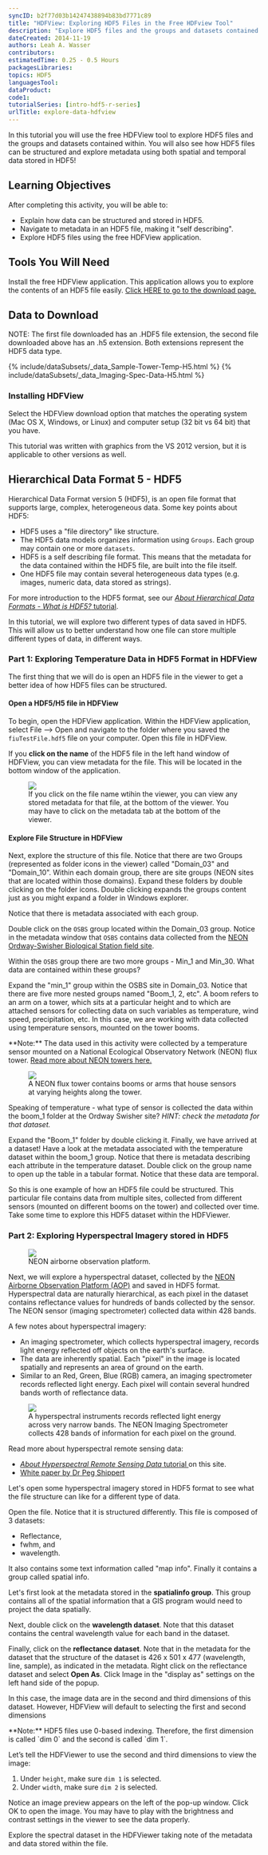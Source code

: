 ```yaml
---
syncID: b2f77d03b14247438894b83bd7771c89
title: "HDFView: Exploring HDF5 Files in the Free HDFview Tool"
description: "Explore HDF5 files and the groups and datasets contained within, using the free HDFview tool. See how HDF5 files can be structured and explore metadata. Explore both spatial and temporal data stored in HDF5!"
dateCreated: 2014-11-19
authors: Leah A. Wasser
contributors:
estimatedTime: 0.25 - 0.5 Hours
packagesLibraries:
topics: HDF5
languagesTool:
dataProduct:
code1:
tutorialSeries: [intro-hdf5-r-series]
urlTitle: explore-data-hdfview
---
```


In this tutorial you will use the free HDFView tool to explore HDF5 files and 
the groups and datasets contained within. You will also see how HDF5 files can 
be structured and explore metadata using both spatial and temporal data stored 
in HDF5!

<div id="ds-objectives" markdown="1">

## Learning Objectives

After completing this activity, you will be able to:

* Explain how data can be structured and stored in HDF5.
* Navigate to metadata in an HDF5 file, making it "self describing".
* Explore HDF5 files using the free HDFView application. 


## Tools You Will Need

Install the free HDFView application. This application allows you to explore 
the contents of an HDF5 file easily. 
<a href="http://www.hdfgroup.org/products/java/release/download.html" target="_blank">Click HERE to go to the download page. </a>

## Data to Download
NOTE: The first file downloaded has an .HDF5 file extension, the second file 
downloaded above has an .h5 extension. Both extensions represent the HDF5 data 
type.

{% include/dataSubsets/_data_Sample-Tower-Temp-H5.html %}
{% include/dataSubsets/_data_Imaging-Spec-Data-H5.html %}

</div>

### Installing HDFView

Select the HDFView download option that matches the operating system 
(Mac OS X, Windows, or Linux) and computer setup (32 bit vs 64 bit) that you have. 

This tutorial was written with graphics from the VS 2012 version, but it is 
applicable to other versions as well. 


## Hierarchical Data Format 5 - HDF5

Hierarchical Data Format version 5 (HDF5), is an open file format that supports 
large, complex, heterogeneous data. Some key points about HDF5:

* HDF5 uses a "file directory" like structure. 
* The HDF5 data models organizes information using `Groups`. Each group may contain one or more `datasets`.
* HDF5 is a self describing file format. This means that the metadata for the 
data contained within the HDF5 file, are built into the file itself.
* One HDF5 file may contain several heterogeneous data types (e.g. images, 
numeric data, data stored as strings). 

For more introduction to the HDF5 format, see our <a href="{{ site.baseurl}}/about-hdf5" target="_blank"> *About Hierarchical Data Formats - What is HDF5?* tutorial</a>.

In this tutorial, we will explore two different types of data saved in HDF5. 
This will allow us to better understand how one file can store multiple different 
types of data, in different ways.

### Part 1: Exploring Temperature Data in HDF5 Format in HDFView

The first thing that we will do is open an HDF5 file in the viewer to get a
 better idea of how HDF5 files can be structured.

#### Open a HDF5/H5 file in HDFView

To begin, open the HDFView application.
Within the HDFView application, select File --> Open and navigate to the folder 
where you saved the `fiuTestFile.hdf5` file on your computer. Open this file in 
HDFView.

If you **click on the name** of the HDF5 file in the left hand window of HDFView, 
you can view metadata for the file. This will be located in the bottom window of 
the application.

<figure>
    <a href="{{ site.baseurl }}/images/HDf5/OpenFIU.png">
    <img src="{{ site.baseurl }}/images/HDf5/OpenFIU.png"></a>
    <figcaption>If you click on the file name wtihin the viewer, you can view 
    any stored metadata for that file, at the bottom of the viewer. You may have 
    to click on the metadata tab at the bottom of the viewer.</figcaption>
</figure>


#### Explore File Structure in HDFView

Next, explore the structure of this file. Notice that there are two Groups 
(represented as folder icons in the viewer) called "Domain_03" and "Domain_10". 
Within each domain group, there are site groups (NEON sites that are located within 
those domains). Expand these folders by double clicking on the folder icons. 
Double clicking expands the groups content just as you might expand a folder 
in Windows explorer.

Notice that there is metadata associated with each group.

Double click on the `OSBS` group located within the Domain_03 group. Notice in 
the metadata window that `OSBS` contains data collected from the 
<a href="http://neonscience.org/science-design/field-sites/ordway-swisher-biological-station" target="_blank">NEON Ordway-Swisher Biological Station field site</a>.

Within the `OSBS` group there are two more groups - Min_1 and Min_30. What data 
are contained within these groups? 

Expand the "min_1" group within the OSBS site in Domain_03. Notice that there 
are five more nested groups named "Boom_1, 2, etc". A boom refers to an arm on a 
tower, which sits at a particular height and to which are attached sensors for 
collecting data on such variables as temperature, wind speed, precipitation, 
etc. In this case, we are working with data collected using temperature sensors, 
mounted on the tower booms.

<div id="ds-dataTip" markdown="1">
<i class="fa fa-star"></i>**Note:** The data used in this activity were collected 
by a temperature sensor mounted on a National Ecological Observatory Network (NEON) flux tower. 
<a href="http://neonscience.org/science-design/collection-methods/flux-tower-measurements" target="_blank"> Read more about NEON towers here. </a>
</div>

<figure>
    <a href="{{ site.baseurl }}/images/NEONtower.png">
    <img src="{{ site.baseurl }}/images/NEONtower.png"></a>
    <figcaption>A NEON flux tower contains booms or arms that house sensors at varying heights along the tower.</figcaption>
</figure>

Speaking of temperature - what type of sensor is collected the data within the 
boom_1 folder at the Ordway Swisher site? *HINT: check the metadata for that dataset.*


Expand the "Boom_1" folder by double clicking it. Finally, we have arrived at 
a dataset! Have a look at the metadata associated with the temperature dataset 
within the boom_1 group. Notice that there is metadata describing each attribute 
in the temperature dataset. 
Double click on the group name to open up the table in a tabular format. Notice 
that these data are temporal.

So this is one example of how an HDF5 file could be structured. This particular 
file contains data from multiple sites, collected from different sensors (mounted 
on different booms on the tower) and collected over time. Take some time to 
explore this HDF5 dataset within the HDFViewer. 


### Part 2: Exploring Hyperspectral Imagery stored in HDF5

<figure>
    <a href="{{ site.baseurl }}/images/aop_0.jpg"><img src="{{ site.baseurl }}/images/aop_0.jpg"></a>
    <figcaption>NEON airborne observation platform.</figcaption>
</figure>

Next, we will explore a hyperspectral dataset, collected by the 
<a href="http://neonscience.org/science-design/collection-methods/airborne-remote-sensing" target="_blank">NEON Airborne Observation Platform (AOP)</a> 
and saved in HDF5 format. Hyperspectral 
data are naturally hierarchical, as each pixel in the dataset contains reflectance 
values for hundreds of bands collected by the sensor. The NEON sensor 
(imaging spectrometer) collected data within 428 bands.

A few notes about hyperspectral imagery:

* An imaging spectrometer, which collects hyperspectral imagery, records light 
energy reflected off objects on the earth's surface.
* The data are inherently spatial. Each "pixel" in the image is located spatially 
and represents an area of ground on the earth.
* Similar to an Red, Green, Blue (RGB) camera, an imaging spectrometer records 
reflected light energy. Each pixel will contain several hundred bands worth of 
reflectance data.

<figure>
    <a href="{{ site.baseurl }}/images/LandsatVsHyper-01.png">
    <img src="{{ site.baseurl }}/images/LandsatVsHyper-01.png"></a>
    <figcaption>A hyperspectral instruments records reflected light energy across 
    very narrow bands. The NEON Imaging Spectrometer collects 428 bands of 
    information for each pixel on the ground.</figcaption>
</figure>

Read more about hyperspectral remote sensing data:

* <a href="{{ site.baseurl }}/about-hdf5-Hyperspectral-Remote-Sensing-Data/" target="_blank"> *About Hyperspectral Remote Sensing Data* tutorial </a> on this site. 
* <a href="http://spacejournal.ohio.edu/pdf/shippert.pdf" target="_blank">White paper by Dr Peg Shippert</a>


Let's open some hyperspectral imagery stored in HDF5 format to see what the file 
structure can like for a different type of data.

Open the file. Notice that it is structured differently. This file is composed 
of 3 datasets: 

* Reflectance, 
* fwhm, and 
* wavelength. 

It also contains some text information called "map info". Finally it contains a 
group called spatial info.

Let's first look at the metadata stored in the **spatialinfo group**. This group 
contains all of the spatial information that a GIS program would need to project 
the data spatially.

Next, double click on the **wavelength dataset**. Note that this dataset contains 
the central wavelength value for each band in the dataset. 

Finally, click on the **reflectance dataset**. Note that in the metadata for the 
dataset that the structure of the dataset is 426 x 501 x 477 (wavelength, line, 
sample), as indicated in the metadata. Right click on the reflectance dataset 
and select **Open As**. Click Image in the "display as" settings on the left hand 
side of the popup. 

In this case, the image data are in the second and third dimensions of this 
dataset. However, HDFView will default to selecting the first and second dimensions 

<div id="ds-dataTip" markdown="1">
<i class="fa fa-star"></i>**Note:** HDF5 files use 0-based indexing. Therefore, 
the first dimension is called `dim 0` and the second is called `dim 1`. 
</div>

Let’s tell the HDFViewer to use the second and third dimensions to view the image: 

1.  Under `height`, make sure `dim 1` is selected.
1.  Under `width`, make sure `dim 2` is selected.  

Notice an image preview appears on the left of the pop-up window. Click OK to open 
the image. You may have to play with the brightness and contrast settings in the 
viewer to see the data properly. 

Explore the spectral dataset in the HDFViewer taking note of the metadata and 
data stored within the file.


